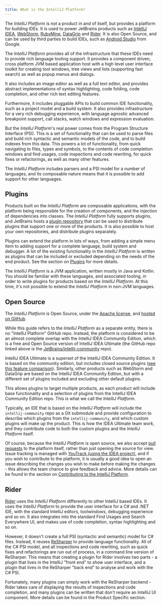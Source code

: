```yaml
---
title: What is the IntelliJ Platform?
---
```


The _IntelliJ Platform_ is not a product in and of itself, but provides a platform for building IDEs. It is used to power JetBrains products such as [IntelliJ IDEA](https://www.jetbrains.com/idea/), [WebStorm](https://www.jetbrains.com/webstorm/), [RubyMine](https://www.jetbrains.com/ruby/), [DataGrip](https://www.jetbrains.com/datagrip/) and [Rider](https://www.jetbrains.com/rider/). It is also Open Source, and can be used by third parties to build IDEs, such as [Android Studio](https://developer.android.com/studio/index.html) from Google.

The _IntelliJ Platform_ provides all of the infrastructure that these IDEs need to provide rich language tooling support. It provides a component driven, cross platform JVM based application host with a high level user interface toolkit for creating tool windows, tree views and lists (supporting fast search) as well as popup menus and dialogs.

It also includes an image editor as well as a full text editor, and provides abstract implementations of syntax highlighting, code folding, code completion, and other rich text editing features.

Furthermore, it includes pluggable APIs to build common IDE functionality, such as a project model and a build system. It also provides infrastructure for a very rich debugging experience, with language agnostic advanced breakpoint support, call stacks, watch windows and expression evaluation.

But the _IntelliJ Platform_'s real power comes from the Program Structure Interface (PSI). This is a set of functionality that can be used to parse files and build rich syntactic and semantic models of the code, and to build indexes from this data. This powers a lot of functionality, from quick navigating to files, types and symbols, to the contents of code completion windows and find usages, code inspections and code rewriting, for quick fixes or refactorings, as well as many other features.

The _IntelliJ Platform_ includes parsers and a PSI model for a number of languages, and its composable nature means that it is possible to add support for other languages.

## Plugins

Products built on the _IntelliJ Platform_ are composable applications, with the platform being responsible for the creation of components, and the injection of dependencies into classes. The _IntelliJ Platform_ fully supports plugins, and JetBrains hosts a [plugin repository](https://plugins.jetbrains.com) that can be used to distribute plugins that support one or more of the products. It is also possible to host your own repositories, and distribute plugins separately.

Plugins can extend the platform in lots of ways, from adding a simple menu item to adding support for a complete language, build system and debugger. A lot of the existing functionality in the _IntelliJ Platform_ is written as plugins that can be included or excluded depending on the needs of the end product. See the section on [Plugins](/basics.md) for more details.

The _IntelliJ Platform_ is a JVM application, written mostly in Java and Kotlin. You should be familiar with these languages, and associated tooling, in order to write plugins for products based on the _IntelliJ Platform_. At this time, it's not possible to extend the _IntelliJ Platform_ in non-JVM languages.

## Open Source

The _IntelliJ Platform_ is Open Source, under the [Apache license](https://github.com/JetBrains/intellij-community/blob/master/LICENSE.txt), and [hosted on GitHub](https://github.com/JetBrains/intellij-community).

While this guide refers to the _IntelliJ Platform_ as a separate entity, there is no "IntelliJ Platform" GitHub repo. Instead, the platform is considered to be an almost complete overlap with the IntelliJ IDEA Community Edition, which is a free and Open Source version of IntelliJ IDEA Ultimate (the GitHub repo linked above is the [JetBrains/intellij-community](https://github.com/JetBrains/intellij-community) repo).

IntelliJ IDEA Ultimate is a superset of the IntelliJ IDEA Community Edition. It is based on the community edition, but includes closed source plugins ([see this feature comparison](https://www.jetbrains.com/idea/features/editions_comparison_matrix.html)). Similarly, other products such as WebStorm and DataGrip are based on the IntelliJ IDEA Community Edition, but with a different set of plugins included and excluding other default plugins.

This allows plugins to target multiple products, as each product will include base functionality and a selection of plugins from the IntelliJ IDEA Community Edition repo. This is what we call the _IntelliJ Platform_.

Typically, an IDE that is based on the _IntelliJ Platform_ will include the `intellij-community` repo as a Git submodule and provide configuration to describe which plugins from the `intellij-community`, and which custom plugins will make up the product. This is how the IDEA Ultimate team work, and they contribute code to both the custom plugins and the _IntelliJ Platform_ itself.

Of course, because the _IntelliJ Platform_ is open source, we also accept [pull requests](https://github.com/JetBrains/intellij-community/pulls) to the platform itself, rather than just opening the source for view. Issue tracking is managed with [YouTrack (using the IDEA project)](https://youtrack.jetbrains.com/issues/IDEA), and if you wish to contribute to the platform, it is usually a good idea to open an issue describing the changes you wish to make before making the changes - this allows the team chance to give feedback and advice. More details can be found in the section on [Contributing to the IntelliJ Platform](/basics/platform_contributions.md).

## Rider

[Rider](https://www.jetbrains.com/rider/) uses the _IntelliJ Platform_ differently to other IntelliJ based IDEs. It uses the _IntelliJ Platform_ to provide the user interface for a C# and .NET IDE, with the standard IntelliJ editors, toolwindows, debugging experience and so on. It also integrates into the standard Find Usages and Search Everywhere UI, and makes use of code completion, syntax highlighting and so on.

However, it doesn't create a full PSI (syntactic and semantic) model for C# files. Instead, it reuses [ReSharper](https://www.jetbrains.com/resharper/) to provide language functionality. All of the C# PSI model, and all inspections and code rewriting, such as quick fixes and refactorings are run out of process, in a command line version of ReSharper. This means that creating a plugin for Rider involves two parts - a plugin that lives in the IntelliJ "front end" to show user interface, and a plugin that lives in the ReSharper "back end" to analyse and work with the C# PSI.

Fortunately, many plugins can simply work with the ReSharper backend - Rider takes care of displaying the results of inspections and code completion, and many plugins can be written that don't require an IntelliJ UI component. More details can be found in the Product Specific section.
